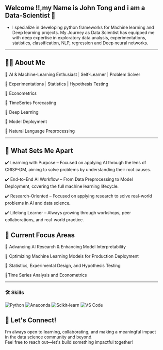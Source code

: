 ## Welcome !!,my Name is John Tong and i am a Data-Scientist 👋


* I specialize in developing python frameworks for Machine learning and Deep learning projects. My Journey as Data Scientist has equipped me with deep expertise in exploratory data analysis, experimentations, statistics, classification, NLP, regression and Deep neural networks.


---
## 👨‍💻 About Me
🔹 AI & Machine-Learning Enthusiast | Self-Learner | Problem Solver

🔹 Experimentations | Statistics | Hypothesis Testing

🔹 Econometrics

🔹 TimeSeries Forecasting

🔹 Deep Learning 

🔹 Model Deployment

🔹 Natural Language Preprocessing

--- 
## 📌 What Sets Me Apart

✔️ Learning with Purpose  – Focused on applying AI through the lens of CRISP-DM, aiming to solve problems by understanding their root causes.

✔️ End-to-End AI Workflow – From Data Preprocessing to Model Deployment, covering the full machine learning lifecycle.

✔️ Research-Oriented – Focused on applying research to solve real-world problems in AI and data science.

✔️ Lifelong Learner – Always growing through workshops, peer collaborations, and real-world practice.


## 🌱  Current Focus Areas

🔹 Advancing AI Research & Enhancing Model Interpretability

🔹 Optimizing Machine Learning Models for Production Deployment

🔹 Statistics, Experimental Design, and Hypothesis Testing

🔹Time Series Analysis and Econometrics

--- 
### 🛠 Skills

<p align="left">
  <img src="https://img.shields.io/badge/Python-3776AB?style=for-the-badge&logo=python&logoColor=white" alt="Python"/>
  <img src="https://img.shields.io/badge/Anaconda-42B029?style=for-the-badge&logo=anaconda&logoColor=white" alt="Anaconda"/>
  <img src="https://img.shields.io/badge/Scikit--Learn-F7931E?style=for-the-badge&logo=scikit-learn&logoColor=white" alt="Scikit-learn"/>
  <img src="https://img.shields.io/badge/VS%20Code-007ACC?style=for-the-badge&logo=visual-studio-code&logoColor=white" alt="VS Code"/>
</p>

## 🤝 Let's Connect!

I’m always open to learning, collaborating, and making a meaningful impact in the data science community and beyond.  
Feel free to reach out—let's build something impactful together!













